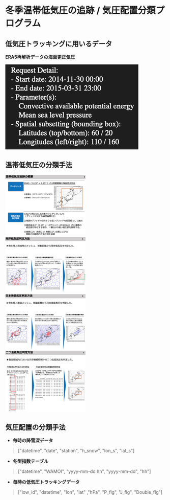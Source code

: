 # 冬季温帯低気圧の追跡 / 気圧配置分類プログラム

## 低気圧トラッキングに用いるデータ

**ERA5再解析データの海面更正気圧**

![](./img/1.png)

## 温帯低気圧の分類手法
<img src="./img/2.png" width="50%">

<img src="./img/3.png" width="50%">

<img src="./img/4.png" width="50%">

<img src="./img/5.png" width="50%">

## 気圧配置の分類手法
- **毎時の降雪深データ**
> ["datetime", "date", "station", "h_snow", "lon_s", "lat_s"]

- **冬型指数テーブル**

>["datetime", "WAMOI", "yyyy-mm-dd hh", "yyyy-mm-dd", "hh"]

- **毎時の低気圧トラッキングデータ**

> ["low_id", "datetime", "lon", "lat" ,"hPa", "P_flg", "J_flg", "Double_flg"]
